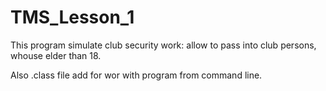# TMS_Lesson_1
This program simulate club security work: allow to pass into club persons, whouse elder than 18.

Also .class file add for wor with program from command line.

